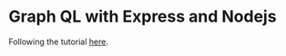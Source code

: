 # Graph QL with Express and Nodejs

Following the tutorial
[here](https://www.youtube.com/watch?v=UBGzsb2UkeY&list=WL&index=17&t=216s).
